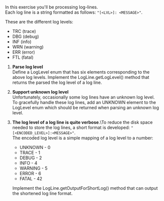 In this exercise you'll be processing log-lines.\
Each log line is a string formatted as follows: `"[<LVL>]: <MESSAGE>"`.

These are the different log levels:

* TRC (trace)
* DBG (debug)
* INF (info)
* WRN (warning)
* ERR (error)
* FTL (fatal)

1. **Parse log level**\
   Define a LogLevel enum that has six elements corresponding to the above log levels.
   Implement the LogLine.getLogLevel() method that returns the parsed the log level of a log
   line.
2. **Support unknown log level**\
   Unfortunately, occasionally some log lines have an unknown log level. To gracefully handle these
   log lines, add an UNKNOWN element to the LogLevel enum which should be returned when parsing an
   unknown log level.
3. **The log level of a log line is quite verbose**.\To reduce the disk space needed to store the log
   lines, a short format is developed: `"[<ENCODED_LEVEL>]:<MESSAGE>"`.\
   The encoded log level is a simple mapping of a log level to a number:
    * UNKNOWN - 0
    * TRACE - 1
    * DEBUG - 2
    * INFO - 4
    * WARNING - 5
    * ERROR - 6
    * FATAL - 42
    
   Implement the LogLine.getOutputForShortLog() method that can output the shortened log line
   format.